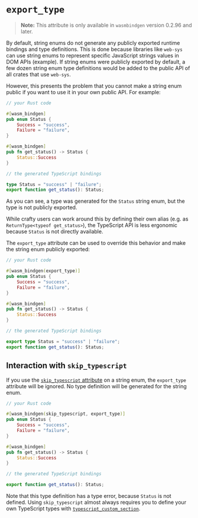 # `export_type`

> **Note:** This attribute is only available in `wasmbindgen` version 0.2.96 and later.

By default, string enums do not generate any publicly exported runtime bindings and type definitions. This is done because libraries like `web-sys` can use string enums to represent specific JavaScript strings values in DOM APIs (example). If string enums were publicly exported by default, a few dozen string enum type definitions would be added to the public API of all crates that use `web-sys`.

However, this presents the problem that you cannot make a string enum public if you want to use it in your own public API. For example:

```rust
// your Rust code

#[wasm_bindgen]
pub enum Status {
    Success = "success",
    Failure = "failure",
}

#[wasm_bindgen]
pub fn get_status() -> Status {
    Status::Success
}
```

```ts
// the generated TypeScript bindings

type Status = "success" | "failure";
export function get_status(): Status;
```

As you can see, a type was generated for the `Status` string enum, but the type is not publicly exported.

While crafty users can work around this by defining their own alias (e.g. as `ReturnType<typeof get_status>`), the TypeScript API is less ergonomic because `Status` is not directly available.

The `export_type` attribute can be used to override this behavior and make the string enum publicly exported:

```rust
// your Rust code

#[wasm_bindgen(export_type)]
pub enum Status {
    Success = "success",
    Failure = "failure",
}

#[wasm_bindgen]
pub fn get_status() -> Status {
    Status::Success
}
```

```ts
// the generated TypeScript bindings

export type Status = "success" | "failure";
export function get_status(): Status;
```

## Interaction with `skip_typescript`

If you use the [`skip_typescript` attribute](./skip_typescript.md) on a string enum, the `export_type` attribute will be ignored. No type definition will be generated for the string enum.

```rust
// your Rust code

#[wasm_bindgen(skip_typescript, export_type)]
pub enum Status {
    Success = "success",
    Failure = "failure",
}

#[wasm_bindgen]
pub fn get_status() -> Status {
    Status::Success
}
```

```ts
// the generated TypeScript bindings

export function get_status(): Status;
```

Note that this type definition has a type error, because `Status` is not defined. Using `skip_typescript` almost always requires you to define your own TypeScript types with [`typescript_custom_section`](./typescript_custom_section.md).
